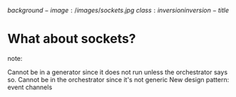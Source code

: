 $background-image:/images/sockets.jpg$
$class:inversion inversion-title$

# What about sockets?

note:

Cannot be in a generator since it does not run unless the orchestrator says so.
Cannot be in the orchestrator since it's not generic
New design pattern: event channels
